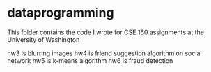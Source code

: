 # dataprogramming

This folder contains the code I wrote for CSE 160 assignments at the University of Washington

hw3 is blurring images
hw4 is friend suggestion algorithm on social network
hw5 is k-means algorithm
hw6 is fraud detection

